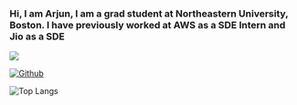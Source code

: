 ### Hi, I am Arjun, I am a grad student at Northeastern University, Boston. I have previously worked at AWS as a SDE Intern and Jio as a SDE

<!--
**tiwariarjun91/tiwariarjun91** is a ✨ _special_ ✨ repository because its `README.md` (this file) appears on your GitHub profile.

Here are some ideas to get you started:

- 🔭 I’m currently working on ... Microservices using Golang
- 🌱 I’m currently learning ... Information Retrieval
- 👯 I’m looking to collaborate on ... API development, unit tesing, web development
- 🤔 I’m looking for help with ... Distributed Systems, Parallel Processing
- 💬 Ask me about ... Anything
- 📫 How to reach me: ... [Linkedin](https://www.linkedin.com/in/arjun-tiwari-87b9a589/)
- 😄 Pronouns: ...
- ⚡ Fun fact: ...
-->

![](https://visitor-badge.laobi.icu/badge?page_id=tiwariarjun91.tiwariarjun91)

[![Github](https://img.shields.io/github/followers/tiwariarjun91?label=Follow&style=social)](https://github.com/tiwariarjun91)

![Top Langs](https://github-readme-stats.vercel.app/api/top-langs/?username=tiwariarjun91&theme=tokyonight)



